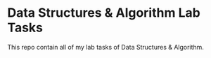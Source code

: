 # Data Structures & Algorithm Lab Tasks
This repo contain all of my lab tasks of Data Structures & Algorithm.

[^bignote]: Lab Tasks
    Reg#: 200901013